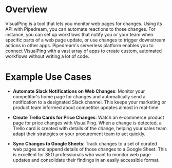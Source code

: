 # Overview

VisualPing is a tool that lets you monitor web pages for changes. Using its API with Pipedream, you can automate reactions to those changes. For instance, you can set up workflows that notify you or your team when specific parts of a web page update, or use changes to trigger downstream actions in other apps. Pipedream's serverless platform enables you to connect VisualPing with a vast array of apps to create custom, automated workflows without writing a lot of code.

# Example Use Cases

- **Automate Slack Notifications on Web Changes**: Monitor your competitor's home page for changes and automatically send a notification to a designated Slack channel. This keeps your marketing or product team informed about competitor updates almost in real-time.

- **Create Trello Cards for Price Changes**: Watch an e-commerce product page for price changes with VisualPing. When a change is detected, a Trello card is created with details of the change, helping your sales team adapt their strategies or your procurement team to act quickly.

- **Sync Changes to Google Sheets**: Track changes to a set of curated web pages and append details of those changes to a Google Sheet. This is excellent for SEO professionals who want to monitor web page updates and consolidate their findings in an easily accessible format.
